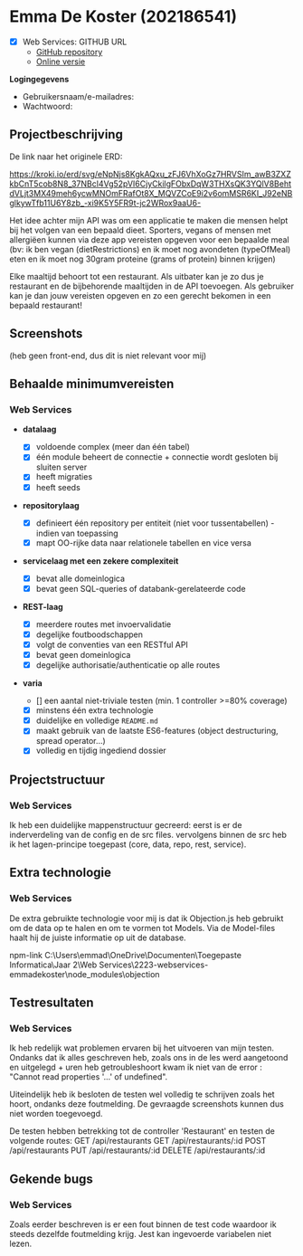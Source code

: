 # Emma De Koster (202186541)

- [x] Web Services: GITHUB URL
  - [GitHub repository](https://github.com/Web-IV/2223-webservices-emmadekoster)
  - [Online versie](https://two223-webservices-emmadekoster.onrender.com)

**Logingegevens**

- Gebruikersnaam/e-mailadres:
- Wachtwoord:

## Projectbeschrijving

De link naar het originele ERD:

https://kroki.io/erd/svg/eNpNjs8KgkAQxu_zFJ6VhXoGz7HRVSIm_awB3ZXZkbCnT5cob8N8_37NBcl4Vg52pVI6CjyCkilgFObxDqW3THXsQK3YQlV8BehtdVLjt3MX49meh6ycwMNOmFRafOt8X_MQVZCoE9i2v6omMSR6KI_J92eNBglkywTfb11U6Y8zb_-xi9K5Y5FR9t-jc2WRox9aaU6-

Het idee achter mijn API was om een applicatie te maken die mensen helpt bij het volgen van een bepaald dieet. Sporters, vegans of mensen met allergiëen kunnen via deze app vereisten opgeven voor een bepaalde meal (bv: ik ben vegan (dietRestrictions) en ik moet nog avondeten (typeOfMeal) eten en ik moet nog 30gram proteine (grams of protein) binnen krijgen)

Elke maaltijd behoort tot een restaurant. Als uitbater kan je zo dus je restaurant en de bijbehorende maaltijden in de API toevoegen. Als gebruiker kan je dan jouw vereisten opgeven en zo een gerecht bekomen in een bepaald restaurant!

## Screenshots

(heb geen front-end, dus dit is niet relevant voor mij)

## Behaalde minimumvereisten

### Web Services

- **datalaag**

  - [x] voldoende complex (meer dan één tabel)
  - [x] één module beheert de connectie + connectie wordt gesloten bij sluiten server
  - [x] heeft migraties
  - [x] heeft seeds
        <br />

- **repositorylaag**

  - [x] definieert één repository per entiteit (niet voor tussentabellen) - indien van toepassing
  - [x] mapt OO-rijke data naar relationele tabellen en vice versa
        <br />

- **servicelaag met een zekere complexiteit**

  - [x] bevat alle domeinlogica
  - [x] bevat geen SQL-queries of databank-gerelateerde code
        <br />

- **REST-laag**

  - [x] meerdere routes met invoervalidatie
  - [x] degelijke foutboodschappen
  - [x] volgt de conventies van een RESTful API
  - [x] bevat geen domeinlogica
  - [x] degelijke authorisatie/authenticatie op alle routes
        <br />

- **varia**
  - [] een aantal niet-triviale testen (min. 1 controller >=80% coverage)
  - [x] minstens één extra technologie
  - [x] duidelijke en volledige `README.md`
  - [x] maakt gebruik van de laatste ES6-features (object destructuring, spread operator...)
  - [x] volledig en tijdig ingediend dossier

## Projectstructuur

### Web Services

Ik heb een duidelijke mappenstructuur gecreerd: eerst is er de inderverdeling van de config en de src files. vervolgens binnen de src heb ik het lagen-principe toegepast (core, data, repo, rest, service).

## Extra technologie

### Web Services

De extra gebruikte technologie voor mij is dat ik Objection.js heb gebruikt om de data op te halen en om te vormen tot Models. Via de Model-files haalt hij de juiste informatie op uit de database.

npm-link C:\Users\emmad\OneDrive\Documenten\Toegepaste Informatica\Jaar 2\Web Services\2223-webservices-emmadekoster\node_modules\objection

## Testresultaten

### Web Services

Ik heb redelijk wat problemen ervaren bij het uitvoeren van mijn testen. Ondanks dat ik alles geschreven heb, zoals ons in de les werd aangetoond en uitgelegd + uren heb getroubleshoort kwam ik niet van de error : "Cannot read properties '...' of undefined".

Uiteindelijk heb ik besloten de testen wel volledig te schrijven zoals het hoort, ondanks deze foutmelding. De gevraagde screenshots kunnen dus niet worden toegevoegd.

De testen hebben betrekking tot de controller 'Restaurant' en testen de volgende routes:
GET /api/restaurants
GET /api/restaurants/:id
POST /api/restaurants
PUT /api/restaurants/:id
DELETE /api/restaurants/:id

## Gekende bugs

### Web Services

Zoals eerder beschreven is er een fout binnen de test code waardoor ik steeds dezelfde foutmelding krijg. Jest kan ingevoerde variabelen niet lezen.
